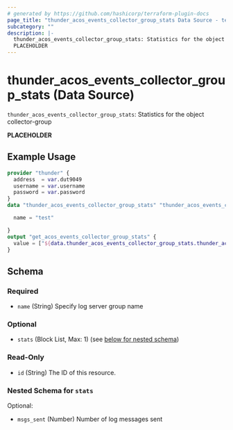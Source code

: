 ```yaml
---
# generated by https://github.com/hashicorp/terraform-plugin-docs
page_title: "thunder_acos_events_collector_group_stats Data Source - terraform-provider-thunder"
subcategory: ""
description: |-
  thunder_acos_events_collector_group_stats: Statistics for the object collector-group
  PLACEHOLDER
---
```


# thunder_acos_events_collector_group_stats (Data Source)

`thunder_acos_events_collector_group_stats`: Statistics for the object collector-group

__PLACEHOLDER__

## Example Usage

```terraform
provider "thunder" {
  address  = var.dut9049
  username = var.username
  password = var.password
}
data "thunder_acos_events_collector_group_stats" "thunder_acos_events_collector_group_stats" {

  name = "test"

}
output "get_acos_events_collector_group_stats" {
  value = ["${data.thunder_acos_events_collector_group_stats.thunder_acos_events_collector_group_stats}"]
}
```

<!-- schema generated by tfplugindocs -->
## Schema

### Required

- `name` (String) Specify log server group name

### Optional

- `stats` (Block List, Max: 1) (see [below for nested schema](#nestedblock--stats))

### Read-Only

- `id` (String) The ID of this resource.

<a id="nestedblock--stats"></a>
### Nested Schema for `stats`

Optional:

- `msgs_sent` (Number) Number of log messages sent


